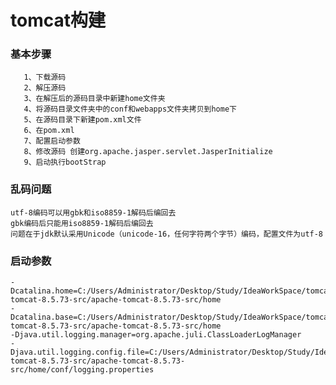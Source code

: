 # tomcat构建
   ### 基本步骤
       1、下载源码
       2、解压源码
       3、在解压后的源码目录中新建home文件夹
       4、将源码目录文件夹中的conf和webapps文件夹拷贝到home下
       5、在源码目录下新建pom.xml文件
       6、在pom.xml
       7、配置启动参数
       8、修改源码 创建org.apache.jasper.servlet.JasperInitialize
       9、启动执行bootStrap



### 乱码问题
    utf-8编码可以用gbk和iso8859-1解码后编回去
    gbk编码后只能用iso8859-1解码后编回去
    问题在于jdk默认采用Unicode（unicode-16，任何字符两个字节）编码，配置文件为utf-8

### 启动参数
    -Dcatalina.home=C:/Users/Administrator/Desktop/Study/IdeaWorkSpace/tomcat/apache-tomcat-8.5.73-src/apache-tomcat-8.5.73-src/home
    -Dcatalina.base=C:/Users/Administrator/Desktop/Study/IdeaWorkSpace/tomcat/apache-tomcat-8.5.73-src/apache-tomcat-8.5.73-src/home
    -Djava.util.logging.manager=org.apache.juli.ClassLoaderLogManager
    -Djava.util.logging.config.file=C:/Users/Administrator/Desktop/Study/IdeaWorkSpace/tomcat/apache-tomcat-8.5.73-src/apache-tomcat-8.5.73-src/home/conf/logging.properties

